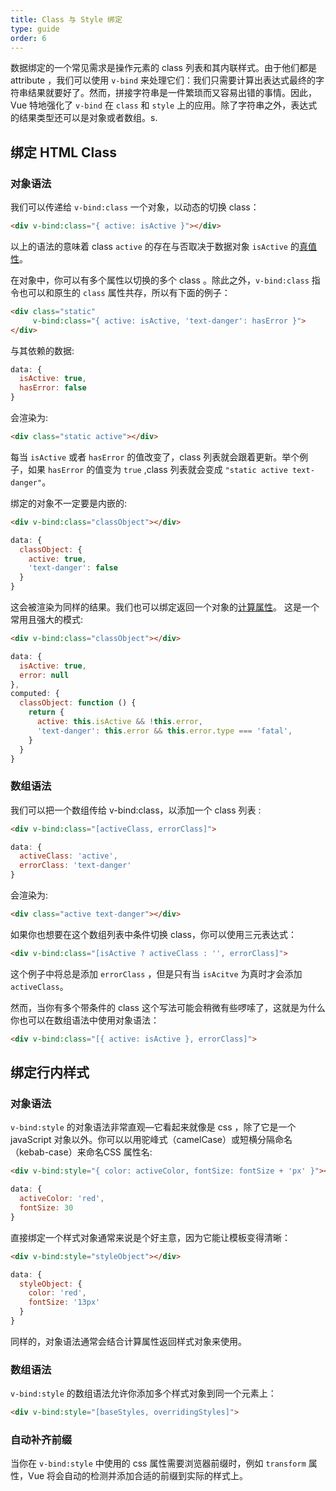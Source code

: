 ```yaml
---
title: Class 与 Style 绑定
type: guide
order: 6
---
```


数据绑定的一个常见需求是操作元素的 class 列表和其内联样式。由于他们都是 attribute ，我们可以使用 `v-bind` 来处理它们：我们只需要计算出表达式最终的字符串结果就要好了。然而，拼接字符串是一件繁琐而又容易出错的事情。因此，Vue 特地强化了 `v-bind` 在 `class` 和 `style` 上的应用。除了字符串之外，表达式的结果类型还可以是对象或者数组。s.

## 绑定 HTML Class

### 对象语法

我们可以传递给 `v-bind:class` 一个对象，以动态的切换 class：

``` html
<div v-bind:class="{ active: isActive }"></div>
```

以上的语法的意味着 class `active` 的存在与否取决于数据对象 `isActive` 的[真值性](https://developer.mozilla.org/en-US/docs/Glossary/Truthy)。

在对象中，你可以有多个属性以切换的多个 class 。除此之外，`v-bind:class` 指令也可以和原生的 `class` 属性共存，所以有下面的例子：

``` html
<div class="static"
     v-bind:class="{ active: isActive, 'text-danger': hasError }">
</div>
```

与其依赖的数据:

``` js
data: {
  isActive: true,
  hasError: false
}
```

会渲染为:

``` html
<div class="static active"></div>
```

每当 `isActive` 或者 `hasError` 的值改变了，class 列表就会跟着更新。举个例子，如果 `hasError` 的值变为 `true` ,class 列表就会变成 `"static active text-danger"`。

绑定的对象不一定要是内嵌的:

``` html
<div v-bind:class="classObject"></div>
```
``` js
data: {
  classObject: {
    active: true,
    'text-danger': false
  }
}
```

这会被渲染为同样的结果。我们也可以绑定返回一个对象的[计算属性](computed.html)。 这是一个常用且强大的模式:

``` html
<div v-bind:class="classObject"></div>
```
``` js
data: {
  isActive: true,
  error: null
},
computed: {
  classObject: function () {
    return {
      active: this.isActive && !this.error,
      'text-danger': this.error && this.error.type === 'fatal',
    }
  }
}
```

### 数组语法

我们可以把一个数组传给 v-bind:class，以添加一个 class 列表 :

``` html
<div v-bind:class="[activeClass, errorClass]">
```
``` js
data: {
  activeClass: 'active',
  errorClass: 'text-danger'
}
```

会渲染为:

``` html
<div class="active text-danger"></div>
```

如果你也想要在这个数组列表中条件切换 class，你可以使用三元表达式：

``` html
<div v-bind:class="[isActive ? activeClass : '', errorClass]">
```

这个例子中将总是添加 `errorClass` ，但是只有当 `isAcitve` 为真时才会添加 `activeClass`。

然而，当你有多个带条件的 class 这个写法可能会稍微有些啰嗦了，这就是为什么你也可以在数组语法中使用对象语法：

``` html
<div v-bind:class="[{ active: isActive }, errorClass]">
```

## 绑定行内样式

### 对象语法

`v-bind:style` 的对象语法非常直观—它看起来就像是 css ，除了它是一个 javaScript 对象以外。你可以以用驼峰式（camelCase）或短横分隔命名（kebab-case）来命名CSS 属性名:

``` html
<div v-bind:style="{ color: activeColor, fontSize: fontSize + 'px' }"></div>
```
``` js
data: {
  activeColor: 'red',
  fontSize: 30
}
```

直接绑定一个样式对象通常来说是个好主意，因为它能让模板变得清晰：

``` html
<div v-bind:style="styleObject"></div>
```
``` js
data: {
  styleObject: {
    color: 'red',
    fontSize: '13px'
  }
}
```

同样的，对象语法通常会结合计算属性返回样式对象来使用。

### 数组语法

`v-bind:style` 的数组语法允许你添加多个样式对象到同一个元素上：

``` html
<div v-bind:style="[baseStyles, overridingStyles]">
```
### 自动补齐前缀

当你在 `v-bind:style` 中使用的 css 属性需要浏览器前缀时，例如 `transform` 属性，Vue 将会自动的检测并添加合适的前缀到实际的样式上。
